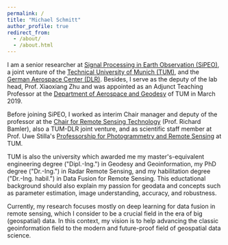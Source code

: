 ```yaml
---
permalink: /
title: "Michael Schmitt"
author_profile: true
redirect_from: 
  - /about/
  - /about.html
---
```


I am a senior researcher at [Signal Processing in Earth Observation (SiPEO)](https://www.sipeo.lrg.tum.de/), a joint venture of the [Technical University of Munich (TUM)](https://www.tum.de/), and the [German Aerospace Center (DLR)](https://www.dlr.de). 
Besides, I serve as the deputy of the lab head, Prof. Xiaoxiang Zhu and was appointed as an Adjunct Teaching Professor at the [Department of Aerospace and Geodesy](https://www.lrg.tum.de) of TUM in March 2019.

Before joining SiPEO, I worked as interim Chair manager and deputy of the professor at the [Chair for Remote Sensing Technology](https://www.lmf.lrg.tum.de/) (Prof. Richard Bamler), also a TUM-DLR joint venture, and as scientific staff member at Prof. Uwe Stilla's [Professorship for Photogrammetry and Remote Sensing](https://www.pf.lrg.tum.de/) at TUM. 

TUM is also the university which awarded me my master's-equivalent engineering degree ("Dipl.-Ing.") in Geodesy and Geoinformation, my PhD degree ("Dr.-Ing.") in Radar Remote Sensing, and my habilitation degree ("Dr.-Ing. habil.") in Data Fusion for Remote Sensing. This eductational background should also explain my passion for geodata and concepts such as parameter estimation, image understanding, accuracy, and robustness.

Currently, my research focuses mostly on deep learning for data fusion in remote sensing, which I consider to be a crucial field in the era of big (geospatial) data. 
In this context, my vision is to help advancing the classic geoinformation field to the modern and future-proof field of geospatial data science. 
